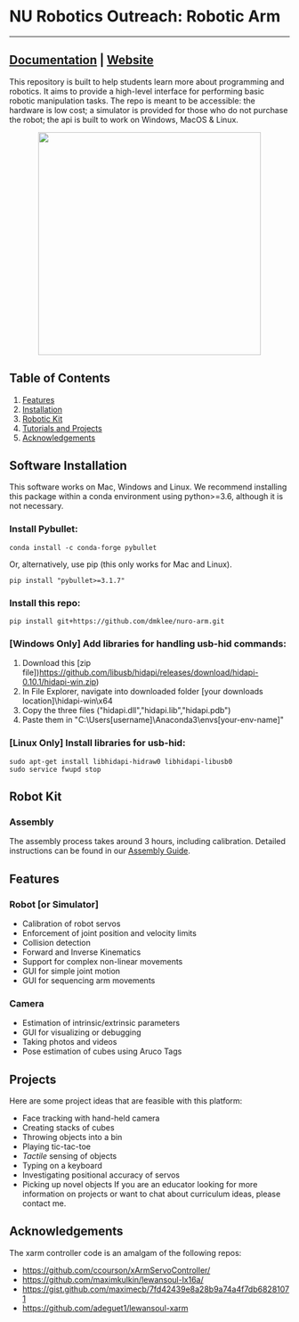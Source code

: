 # NU Robotics Outreach: Robotic Arm
----------------------------------------------------------------
**[Documentation]()** | **[Website]()**
----------------------------------------------------------------

This repository is built to help students learn more about programming and robotics. It aims to provide a high-level interface for performing basic robotic manipulation tasks.  The repo is meant to be accessible: the hardware is low cost; a simulator is provided for those who do not purchase the robot; the api is built to work on Windows, MacOS & Linux.

<p align="center">
  <img src="https://github.com/dmklee/nuro-arm/blob/main/images/xarm.png" height="400"/>
</p>

## Table of Contents
1. [Features](#features)
2. [Installation](#installation)
3. [Robotic Kit](#robot-kit)
5. [Tutorials and Projects](#projects)
6. [Acknowledgements](#acknowledgements)

<a name="installation"></a>
## Software Installation
This software works on Mac, Windows and Linux.  We recommend installing this package within a conda environment using python>=3.6, although it is not necessary.
### Install Pybullet:
```
conda install -c conda-forge pybullet
```
Or, alternatively, use pip (this only works for Mac and Linux).
```
pip install "pybullet>=3.1.7"
```
### Install this repo:
```
pip install git+https://github.com/dmklee/nuro-arm.git
```
### [Windows Only] Add libraries for handling usb-hid commands:
1. Download this [zip file])https://github.com/libusb/hidapi/releases/download/hidapi-0.10.1/hidapi-win.zip)
2. In File Explorer, navigate into downloaded folder [your downloads location]\hidapi-win\x64
3. Copy the three files ("hidapi.dll","hidapi.lib","hidapi.pdb")
4. Paste them in "C:\Users\[username]\Anaconda3\envs\[your-env-name]\"
### [Linux Only] Install libraries for usb-hid:
```
sudo apt-get install libhidapi-hidraw0 libhidapi-libusb0
sudo service fwupd stop
```

<a name="robot-kit"></a>
## Robot Kit
### Assembly
The assembly process takes around 3 hours, including calibration.  Detailed instructions can be found in our <a href="https://github.com/dmklee/nuro-arm/blob/main/assembly_guide.md">Assembly Guide</a>.

<a name="features"></a>
## Features
### Robot [or Simulator]
- Calibration of robot servos
- Enforcement of joint position and velocity limits
- Collision detection
- Forward and Inverse Kinematics
- Support for complex non-linear movements
- GUI for simple joint motion
- GUI for sequencing arm movements

### Camera
- Estimation of intrinsic/extrinsic parameters
- GUI for visualizing or debugging
- Taking photos and videos
- Pose estimation of cubes using Aruco Tags

<a name="projects"></a>
## Projects
Here are some project ideas that are feasible with this platform:
- Face tracking with hand-held camera
- Creating stacks of cubes
- Throwing objects into a bin
- Playing tic-tac-toe
- *Tactile* sensing of objects
- Typing on a keyboard
- Investigating positional accuracy of servos
- Picking up novel objects
If you are an educator looking for more information on projects or want to chat about curriculum ideas, please contact me.

<a name="acknowledgements"></a>
## Acknowledgements
The xarm controller code is an amalgam of the following repos:
- https://github.com/ccourson/xArmServoController/
- https://github.com/maximkulkin/lewansoul-lx16a/
- https://gist.github.com/maximecb/7fd42439e8a28b9a74a4f7db68281071
- https://github.com/adeguet1/lewansoul-xarm
